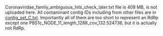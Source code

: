 Coronaviridae_family_ambiguous_hits_check_later.txt file is 408 MB, is not uploaded here. All contaminant contig IDs including from other files are in [contig_set_C.txt](../../../../../../RdRp_scan/analysis/contig_set_C.txt). Importantly all of them are too short to represent an RdRp except one PBS1c_NODE_11_length_1288_cov_132.524736, but it is actually not RdRp.
